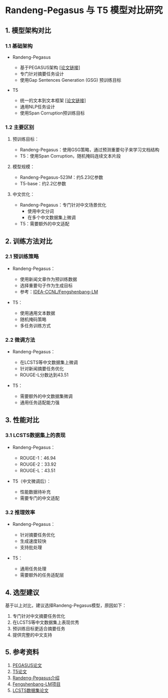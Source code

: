 # Randeng-Pegasus 与 T5 模型对比研究

## 1. 模型架构对比

### 1.1 基础架构
- Randeng-Pegasus
  - 基于PEGASUS架构 [[论文链接]](https://arxiv.org/abs/1912.08777)
  - 专门针对摘要任务设计
  - 使用Gap Sentences Generation (GSG) 预训练目标

- T5
  - 统一的文本到文本框架 [[论文链接]](https://arxiv.org/abs/1910.10683)
  - 通用NLP任务设计
  - 使用Span Corruption预训练目标

### 1.2 主要区别

1. 预训练目标：
   - Randeng-Pegasus：使用GSG策略，通过预测重要句子来学习文档结构
   - T5：使用Span Corruption，随机掩码连续文本片段

2. 模型规模：
   - Randeng-Pegasus-523M：约5.23亿参数
   - T5-base：约2.2亿参数

3. 中文优化：
   - Randeng-Pegasus：专门针对中文场景优化
     - 使用中文分词
     - 在多个中文数据集上微调
   - T5：需要额外的中文适配

## 2. 训练方法对比

### 2.1 预训练策略
- Randeng-Pegasus：
  - 使用新闻文章作为预训练数据
  - 选择重要句子作为生成目标
  - 参考：[IDEA-CCNL/Fengshenbang-LM](https://github.com/IDEA-CCNL/Fengshenbang-LM)

- T5：
  - 使用通用文本数据
  - 随机掩码策略
  - 多任务训练方式

### 2.2 微调方法
- Randeng-Pegasus：
  - 在LCSTS等中文数据集上微调
  - 针对新闻摘要任务优化
  - ROUGE-L分数达到43.51

- T5：
  - 需要额外的中文数据集微调
  - 通用任务适配能力强

## 3. 性能对比

### 3.1 LCSTS数据集上的表现
- Randeng-Pegasus：
  - ROUGE-1：46.94
  - ROUGE-2：33.92
  - ROUGE-L：43.51

- T5（中文微调后）：
  - 性能数据待补充
  - 需要专门的中文适配

### 3.2 推理效率
- Randeng-Pegasus：
  - 针对摘要任务优化
  - 生成速度较快
  - 支持批处理

- T5：
  - 通用任务处理
  - 需要额外的任务适配层

## 4. 选型建议

基于以上对比，建议选择Randeng-Pegasus模型，原因如下：
1. 专门针对中文摘要任务优化
2. 在LCSTS等中文数据集上表现优秀
3. 预训练目标更适合摘要任务
4. 提供完整的中文支持

## 5. 参考资料

1. [PEGASUS论文](https://arxiv.org/abs/1912.08777)
2. [T5论文](https://arxiv.org/abs/1910.10683)
3. [Randeng-Pegasus介绍](https://zhuanlan.zhihu.com/p/528753707)
4. [Fengshenbang-LM项目](https://github.com/IDEA-CCNL/Fengshenbang-LM)
5. [LCSTS数据集论文](https://aclanthology.org/D15-1229/)
